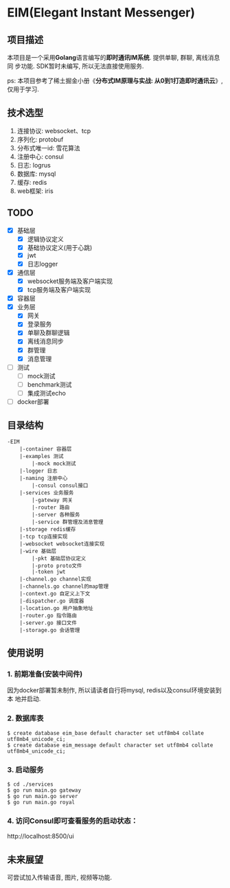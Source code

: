 # EIM(Elegant Instant Messenger)

## 项目描述
本项目是一个采用**Golang**语言编写的**即时通讯IM系统**. 提供单聊, 群聊, 离线消息同
步功能. SDK暂时未编写, 所以无法直接使用服务.

ps: 本项目参考了稀土掘金小册《**分布式IM原理与实战: 从0到1打造即时通讯云**》, 
仅用于学习.

## 技术选型
1. 连接协议: websocket、tcp
2. 序列化: protobuf
3. 分布式唯一id: 雪花算法
4. 注册中心: consul
5. 日志: logrus
6. 数据库: mysql
7. 缓存: redis
8. web框架: iris

## TODO
- [x] 基础层
    - [x] 逻辑协议定义
    - [x] 基础协议定义(用于心跳)
    - [x] jwt
    - [x] 日志logger
- [x] 通信层
  - [x] websocket服务端及客户端实现
  - [x] tcp服务端及客户端实现
- [x] 容器层
- [x] 业务层
  - [x] 网关
  - [x] 登录服务
  - [x] 单聊及群聊逻辑
  - [x] 离线消息同步
  - [x] 群管理
  - [x] 消息管理
- [ ] 测试
  - [ ] mock测试
  - [ ] benchmark测试
  - [ ] 集成测试echo
- [ ] docker部署

## 目录结构
```
-EIM
    |-container 容器层
    |-examples 测试
        |-mock mock测试
    |-logger 日志
    |-naming 注册中心
        |-consul consul接口
    |-services 业务服务
        |-gateway 网关
        |-router 路由
        |-server 各种服务
        |-service 群管理及消息管理
    |-storage redis缓存
    |-tcp tcp连接实现
    |-websocket websocket连接实现
    |-wire 基础层
        |-pkt 基础层协议定义
        |-proto proto文件
        |-token jwt
    |-channel.go channel实现
    |-channels.go channel的map管理
    |-context.go 自定义上下文
    |-dispatcher.go 调度器
    |-location.go 用户抽象地址
    |-router.go 指令路由
    |-server.go 接口文件
    |-storage.go 会话管理
```

## 使用说明
### 1. 前期准备(安装中间件)
因为docker部署暂未制作, 所以请读者自行将mysql, redis以及consul环境安装到本
地并启动.

### 2. 数据库表
```shell
$ create database eim_base default character set utf8mb4 collate utf8mb4_unicode_ci;
$ create database eim_message default character set utf8mb4 collate utf8mb4_unicode_ci;
```

### 3. 启动服务
```shell
$ cd ./services
$ go run main.go gateway
$ go run main.go server
$ go run main.go royal
```

### 4. 访问Consul即可查看服务的启动状态：
http://localhost:8500/ui

## 未来展望
可尝试加入传输语音, 图片, 视频等功能. 